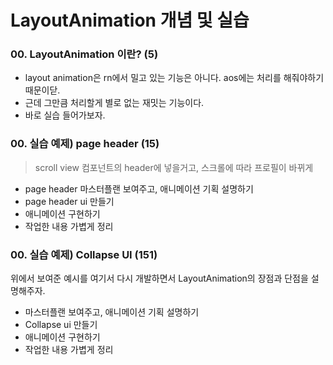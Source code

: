 # LayoutAnimation 개념 및 실습

### 00. LayoutAnimation 이란? (5)

- layout animation은 rn에서 밀고 있는 기능은 아니다.
  aos에는 처리를 해줘야하기 때문이닫.
- 근데 그만큼 처리할게 별로 없는 재밋는 기능이다.
- 바로 실습 들어가보자.

### 00. 실습 예제) page header (15)

> scroll view 컴포넌트의 header에 넣을거고, 스크롤에 따라 프로필이 바뀌게

- page header 마스터플랜 보여주고, 애니메이션 기획 설명하기
- page header ui 만들기
- 애니메이션 구현하기
- 작업한 내용 가볍게 정리

### 00. 실습 예제) Collapse UI (151)

위에서 보여준 예시를 여기서 다시 개발하면서 LayoutAnimation의 장점과 단점을 설명해주자.

- 마스터플랜 보여주고, 애니메이션 기획 설명하기
- Collapse ui 만들기
- 애니메이션 구현하기
- 작업한 내용 가볍게 정리
